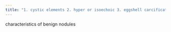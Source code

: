 ```yaml
---
title: "1. cystic elements 2. hyper or isoechoic 3. eggshell carcification 4. inspissated colloid (comet tail artifact)."
---
```

characteristics of benign nodules

